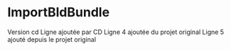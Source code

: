 # ImportBldBundle
Version cd
Ligne ajoutée par CD
Ligne 4 ajoutée du projet original
Ligne 5 ajouté depuis le projet original
